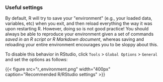 ### Useful settings

By default, R will try to save your "environment" (e.g., your loaded data, variables, etc)
when you exit, and then reload everything the way it was upon restarting R.
However, doing so is not good practice!
  You should always be able to reproduce your environment given a set of commands
*saved in an R script or R Markdown document*,
whereas saving and reloading your entire environment encourages you to be sloppy about this.

To disable this behavior in RStudio,
click `Tools` > `Global Options` > `General` and set the options as follows:

  {{< figure src="r_environment.png" width="400px" caption="Recommended R/RStudio settings" >}}
